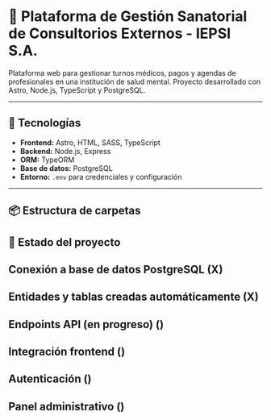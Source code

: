 # 🏥 Plataforma de Gestión Sanatorial de Consultorios Externos - IEPSI S.A.

Plataforma web para gestionar turnos médicos, pagos y agendas de profesionales en una institución de salud mental. Proyecto desarrollado con Astro, Node.js, TypeScript y PostgreSQL.

---

## 🚀 Tecnologías

- **Frontend:** Astro, HTML, SASS, TypeScript
- **Backend:** Node.js, Express
- **ORM:** TypeORM
- **Base de datos:** PostgreSQL
- **Entorno:** `.env` para credenciales y configuración

---

## 📦 Estructura de carpetas

## 📌 Estado del proyecto

## Conexión a base de datos PostgreSQL (X)

## Entidades y tablas creadas automáticamente (X)

## Endpoints API (en progreso) ()

## Integración frontend ()

## Autenticación ()

## Panel administrativo ()
